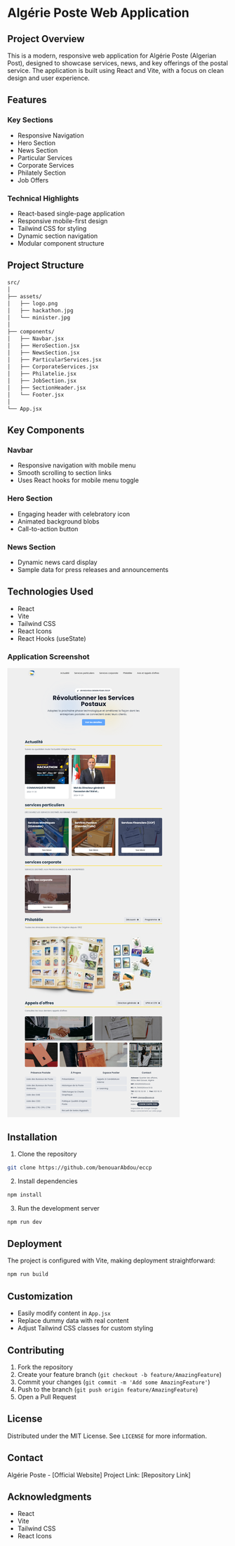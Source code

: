 # Algérie Poste Web Application

## Project Overview

This is a modern, responsive web application for Algérie Poste (Algerian Post), designed to showcase services, news, and key offerings of the postal service. The application is built using React and Vite, with a focus on clean design and user experience.

## Features

### Key Sections
- Responsive Navigation
- Hero Section
- News Section
- Particular Services
- Corporate Services
- Philately Section
- Job Offers

### Technical Highlights
- React-based single-page application
- Responsive mobile-first design
- Tailwind CSS for styling
- Dynamic section navigation
- Modular component structure

## Project Structure

```
src/
│
├── assets/
│   ├── logo.png
│   ├── hackathon.jpg
│   └── minister.jpg
│
├── components/
│   ├── Navbar.jsx
│   ├── HeroSection.jsx
│   ├── NewsSection.jsx
│   ├── ParticularServices.jsx
│   ├── CorporateServices.jsx
│   ├── Philatelie.jsx
│   ├── JobSection.jsx
│   ├── SectionHeader.jsx
│   └── Footer.jsx
│
└── App.jsx
```

## Key Components

### Navbar
- Responsive navigation with mobile menu
- Smooth scrolling to section links
- Uses React hooks for mobile menu toggle

### Hero Section
- Engaging header with celebratory icon
- Animated background blobs
- Call-to-action button

### News Section
- Dynamic news card display
- Sample data for press releases and announcements

## Technologies Used

- React
- Vite
- Tailwind CSS
- React Icons
- React Hooks (useState)


### Application Screenshot

![ECCP](\src\assets\screenshot.png)

## Installation

1. Clone the repository
```bash
git clone https://github.com/benouarAbdou/eccp
```

2. Install dependencies
```bash
npm install
```

3. Run the development server
```bash
npm run dev
```

## Deployment

The project is configured with Vite, making deployment straightforward:

```bash
npm run build
```

## Customization

- Easily modify content in `App.jsx`
- Replace dummy data with real content
- Adjust Tailwind CSS classes for custom styling

## Contributing

1. Fork the repository
2. Create your feature branch (`git checkout -b feature/AmazingFeature`)
3. Commit your changes (`git commit -m 'Add some AmazingFeature'`)
4. Push to the branch (`git push origin feature/AmazingFeature`)
5. Open a Pull Request

## License

Distributed under the MIT License. See `LICENSE` for more information.

## Contact

Algérie Poste - [Official Website]
Project Link: [Repository Link]

## Acknowledgments

- React
- Vite
- Tailwind CSS
- React Icons